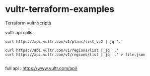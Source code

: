 # vultr-terraform-examples
Terraform vultr scripts





vultr api calls


```
curl https://api.vultr.com/v1/plans/list_vc2 | jq '.' 

curl https://api.vultr.com/v1/regions/list | jq '.'
curl https://api.vultr.com/v1/regions/list | jq '.' > file.json


```
full api : https://www.vultr.com/api/